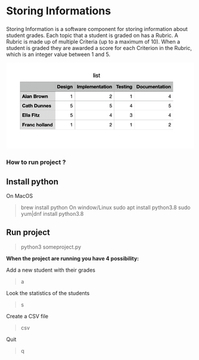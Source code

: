 # Storing Informations

### 
Storing Information is a software component for storing information about student grades. Each topic that a student is graded on has a Rubric. A Rubric is made up of multiple Criteria (up to a maximum of 10). When a student is graded they are awarded a score for each Criterion in the Rubric, which is an integer value between 1 and 5.

![GitHub Logo](/images/example.png)

### How to run project ?

## Install python
On MacOS
> brew install python
On window/Linux
> sudo apt install python3.8
> sudo yum|dnf install python3.8

## Run project
> python3 someproject.py

**When the project are running you have 4 possibility:**

Add a new student with their grades
> a

Look the statistics of the students
> s

Create a CSV file
> csv

Quit
> q

